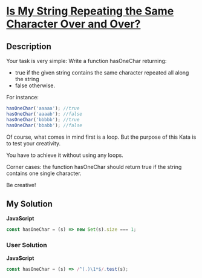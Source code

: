 # [Is My String Repeating the Same Character Over and Over?](https://www.codewars.com/kata/584fa5ae25dd087e6b000070)

## Description

Your task is very simple:
Write a function hasOneChar returning:

- true if the given string contains the same character repeated all along the string
- false otherwise.

For instance:

```js
hasOneChar('aaaaa'); //true
hasOneChar('aaaab'); //false
hasOneChar('bbbbb'); //true
hasOneChar('bbabb'); //false
```

Of course, what comes in mind first is a loop. But the purpose of this Kata is to test your creativity.

You have to achieve it without using any loops.

Corner cases: the function hasOneChar should return true if the string contains one single character.

Be creative!

## My Solution

**JavaScript**

```js
const hasOneChar = (s) => new Set(s).size === 1;
```

### User Solution

**JavaScript**

```js
const hasOneChar = (s) => /^(.)\1*$/.test(s);
```
